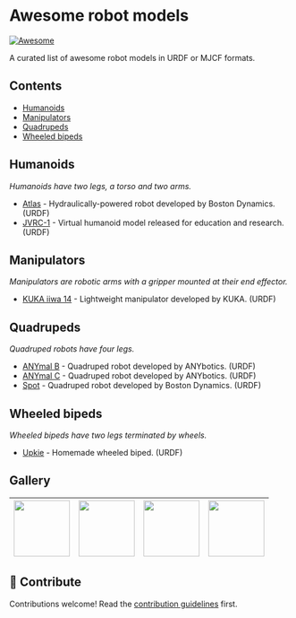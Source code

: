 # Awesome robot models

[![Awesome](https://awesome.re/badge.svg)](https://awesome.re)

A curated list of awesome robot models in URDF or MJCF formats.

## Contents

* [Humanoids](#humanoids)
* [Manipulators](#manipulators)
* [Quadrupeds](#quadrupeds)
* [Wheeled bipeds](#wheeled-bipeds)

## Humanoids

_Humanoids have two legs, a torso and two arms._

* [Atlas](https://github.com/RobotLocomotion/drake/tree/master/examples/atlas) - Hydraulically-powered robot developed by Boston Dynamics. (URDF)
* [JVRC-1](https://github.com/stephane-caron/jvrc_description) - Virtual humanoid model released for education and research. (URDF)

## Manipulators

_Manipulators are robotic arms with a gripper mounted at their end effector._

* [KUKA iiwa 14](https://github.com/RobotLocomotion/drake/tree/e3beced2025277411b456e11450316d07a146f5a/manipulation/models/iiwa_description) - Lightweight manipulator developed by KUKA. (URDF)

## Quadrupeds

_Quadruped robots have four legs._

* [ANYmal B](https://github.com/ANYbotics/anymal_b_simple_description) - Quadruped robot developed by ANYbotics. (URDF)
* [ANYmal C](https://github.com/ANYbotics/anymal_c_simple_description) - Quadruped robot developed by ANYbotics. (URDF)
* [Spot](https://github.com/clearpathrobotics/spot_ros/tree/master/spot_description) - Quadruped robot developed by Boston Dynamics. (URDF)

## Wheeled bipeds

_Wheeled bipeds have two legs terminated by wheels._

* [Upkie](https://github.com/tasts-robots/upkie_description) - Homemade wheeled biped. (URDF)

## Gallery

| <a href="https://github.com/stephane-caron/jvrc_description"><img src="https://user-images.githubusercontent.com/1189580/161763480-6b2941ad-db98-4f8e-8786-417eefda677e.png" width="100"></a> | <a href="https://github.com/ANYbotics/anymal_b_simple_description"><img src="https://user-images.githubusercontent.com/1189580/161755631-3e23d2a5-431f-4b2c-a740-fee92a38a0cd.png" width="100" height="100"></a> | <a href="https://github.com/ANYbotics/anymal_c_simple_description"><img src="https://user-images.githubusercontent.com/1189580/161755668-75640c95-f6a9-405f-86bc-590a24ab4db6.png" width="100" height="100"></a> | <a href="https://github.com/clearpathrobotics/spot_ros/tree/master/spot_description"><img src="https://user-images.githubusercontent.com/1189580/161756006-10e81cce-cd7b-4888-a384-4defc902621c.png" width="100" height="100"></a> |
|--|--|--|--|

## 👷 Contribute

Contributions welcome! Read the [contribution guidelines](CONTRIBUTING.md) first.

